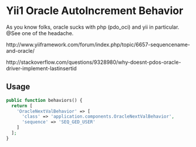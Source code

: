 # Yii1 Oracle AutoIncrement Behavior
As you know folks, oracle sucks with php (pdo_oci) and yii in particular.
@See one of the headache.
<p>http://www.yiiframework.com/forum/index.php/topic/6657-sequencename-and-oracle/</p>
<p>http://stackoverflow.com/questions/9328980/why-doesnt-pdos-oracle-driver-implement-lastinsertid</p>

Usage
--------------------------
```php
public function behaviors() {
  return [
    'OracleNextValBehavior' => [
      'class' => 'application.components.OracleNextValBehavior',
      'sequence' => 'SEQ_GED_USER'
    ]
  ];
}
```
